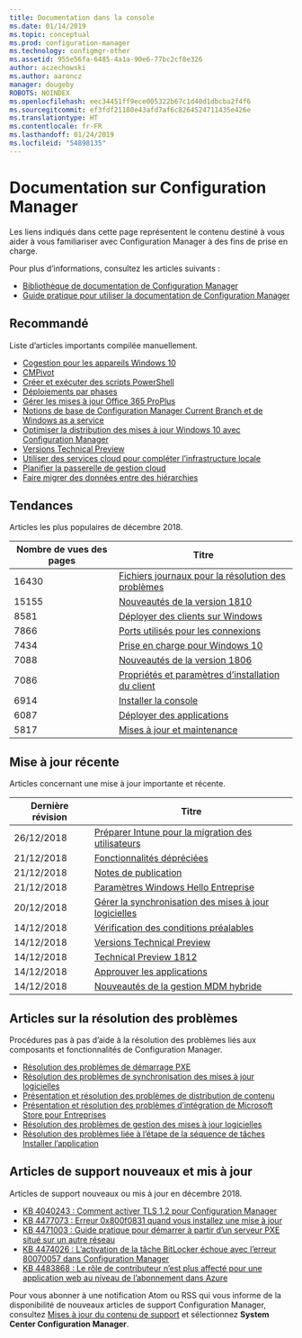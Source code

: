```yaml
---
title: Documentation dans la console
ms.date: 01/14/2019
ms.topic: conceptual
ms.prod: configuration-manager
ms.technology: configmgr-other
ms.assetid: 955e56fa-6485-4a1a-90e6-77bc2cf8e326
author: aczechowski
ms.author: aaroncz
manager: dougeby
ROBOTS: NOINDEX
ms.openlocfilehash: eec34451ff9ece005322b67c1d40d1dbcba2f4f6
ms.sourcegitcommit: ef3fdf21180e43afd7af6c8264524711435e426e
ms.translationtype: HT
ms.contentlocale: fr-FR
ms.lasthandoff: 01/24/2019
ms.locfileid: "54898135"
---
```

<!-- 
- Feature 1357546
- This page displays in-console, under the Community workspace, Documentation node. 
- Don't use any relative links; must be full https://docs.microsoft.com and language neutral
- Process: https://microsoft.sharepoint.com/teams/ConfigMgr/Documents/ContentPub/Data%20collection%20process%20for%20Feature%201357546%20In-console%20documentation.docx?web=1
-->


# <a name="configuration-manager-documentation"></a>Documentation sur Configuration Manager
Les liens indiqués dans cette page représentent le contenu destiné à vous aider à vous familiariser avec Configuration Manager à des fins de prise en charge. 

Pour plus d’informations, consultez les articles suivants :
- [Bibliothèque de documentation de Configuration Manager](https://docs.microsoft.com/sccm)  
- [Guide pratique pour utiliser la documentation de Configuration Manager](https://docs.microsoft.com/sccm/core/understand/use-docs)



## <a name="recommended"></a>Recommandé 
Liste d’articles importants compilée manuellement.

- [Cogestion pour les appareils Windows 10](https://docs.microsoft.com/sccm/comanage/overview)  
- [CMPivot](https://docs.microsoft.com/sccm/core/servers/manage/cmpivot)  
- [Créer et exécuter des scripts PowerShell](https://docs.microsoft.com/sccm/apps/deploy-use/create-deploy-scripts)  
- [Déploiements par phases](https://docs.microsoft.com/sccm/osd/deploy-use/create-phased-deployment-for-task-sequence)  
- [Gérer les mises à jour Office 365 ProPlus](https://docs.microsoft.com/sccm/sum/deploy-use/manage-office-365-proplus-updates)  
- [Notions de base de Configuration Manager Current Branch et de Windows as a service](https://docs.microsoft.com/sccm/core/understand/configuration-manager-and-windows-as-service)
- [Optimiser la distribution des mises à jour Windows 10 avec Configuration Manager](https://docs.microsoft.com/sccm/sum/deploy-use/optimize-windows-10-update-delivery)
- [Versions Technical Preview](https://docs.microsoft.com/sccm/core/get-started/technical-preview)
- [Utiliser des services cloud pour compléter l’infrastructure locale](https://docs.microsoft.com/sccm/core/understand/use-cloud-services)
- [Planifier la passerelle de gestion cloud](https://docs.microsoft.com/sccm/core/clients/manage/plan-cloud-management-gateway)
- [Faire migrer des données entre des hiérarchies](https://docs.microsoft.com/sccm/core/migration/migrate-data-between-hierarchies)



## <a name="trending"></a>Tendances
Articles les plus populaires de décembre 2018.

 | Nombre de vues des pages | Titre | 
 |------------|-------| 
 | 16430 | [Fichiers journaux pour la résolution des problèmes](https://docs.microsoft.com/sccm/core/plan-design/hierarchy/log-files) |
 | 15155 | [Nouveautés de la version 1810](https://docs.microsoft.com/sccm/core/plan-design/changes/whats-new-in-version-1810) |
 | 8581 | [Déployer des clients sur Windows](https://docs.microsoft.com/sccm/core/clients/deploy/deploy-clients-to-windows-computers) |
 | 7866 | [Ports utilisés pour les connexions](https://docs.microsoft.com/sccm/core/plan-design/hierarchy/ports) |
 | 7434 | [Prise en charge pour Windows 10](https://docs.microsoft.com/sccm/core/plan-design/configs/support-for-windows-10) |
 | 7088 | [Nouveautés de la version 1806](https://docs.microsoft.com/sccm/core/plan-design/changes/whats-new-in-version-1806) |
 | 7086 | [Propriétés et paramètres d’installation du client](https://docs.microsoft.com/sccm/core/clients/deploy/about-client-installation-properties) |
 | 6914 | [Installer la console](https://docs.microsoft.com/sccm/core/servers/deploy/install/install-consoles) |
 | 6087 | [Déployer des applications](https://docs.microsoft.com/sccm/apps/deploy-use/deploy-applications) |
 | 5817 | [Mises à jour et maintenance](https://docs.microsoft.com/sccm/core/servers/manage/updates) |



## <a name="recently-updated"></a>Mise à jour récente
Articles concernant une mise à jour importante et récente.

 | Dernière révision | Titre | 
 |---------------|-------|
 | 26/12/2018 | [Préparer Intune pour la migration des utilisateurs](https://docs.microsoft.com/sccm/mdm/deploy-use/migrate-prepare-intune) |
 | 21/12/2018 | [Fonctionnalités dépréciées](https://docs.microsoft.com/sccm/core/plan-design/changes/deprecated/removed-and-deprecated-cmfeatures) |
 | 21/12/2018 | [Notes de publication](https://docs.microsoft.com/sccm/core/servers/deploy/install/release-notes) |
 | 21/12/2018 | [Paramètres Windows Hello Entreprise](https://docs.microsoft.com/sccm/mdm/deploy-use/windows-hello-for-business-settings) |
 | 20/12/2018 | [Gérer la synchronisation des mises à jour logicielles](https://docs.microsoft.com/sccm/sum/get-started/synchronize-software-updates) |
 | 14/12/2018 | [Vérification des conditions préalables](https://docs.microsoft.com/sccm/core/servers/deploy/install/list-of-prerequisite-checks) |
 | 14/12/2018 | [Versions Technical Preview](https://docs.microsoft.com/sccm/core/get-started/technical-preview) |
 | 14/12/2018 | [Technical Preview 1812](https://docs.microsoft.com/sccm/core/get-started/capabilities-in-technical-preview-1812) |
 | 14/12/2018 | [Approuver les applications](https://docs.microsoft.com/sccm/apps/deploy-use/app-approval) |
 | 14/12/2018 | [Nouveautés de la gestion MDM hybride](https://docs.microsoft.com/sccm/mdm/understand/whats-new-in-hybrid-mobile-device-management) |



## <a name="troubleshooting-articles"></a>Articles sur la résolution des problèmes
Procédures pas à pas d’aide à la résolution des problèmes liés aux composants et fonctionnalités de Configuration Manager.

- [Résolution des problèmes de démarrage PXE](https://support.microsoft.com/help/4468612)
- [Résolution des problèmes de synchronisation des mises à jour logicielles](https://support.microsoft.com/help/10059)
- [Présentation et résolution des problèmes de distribution de contenu](https://support.microsoft.com/help/4000401)
- [Présentation et résolution des problèmes d’intégration de Microsoft Store pour Entreprises](https://support.microsoft.com/help/4010214)
- [Résolution des problèmes de gestion des mises à jour logicielles](https://support.microsoft.com/help/10680)
- [Résolution des problèmes liée à l’étape de la séquence de tâches Installer l’application](https://support.microsoft.com/help/18408/)



## <a name="new-and-updated-support-articles"></a>Articles de support nouveaux et mis à jour
Articles de support nouveaux ou mis à jour en décembre 2018.

- [KB 4040243 : Comment activer TLS 1.2 pour Configuration Manager](https://support.microsoft.com/help/4040243)
- [KB 4477073 : Erreur 0x800f0831 quand vous installez une mise à jour](https://support.microsoft.com/help/4477073)
- [KB 4471003 : Guide pratique pour démarrer à partir d’un serveur PXE situé sur un autre réseau](https://support.microsoft.com/help/4471003)
- [KB 4474026 : L’activation de la tâche BitLocker échoue avec l’erreur 80070057 dans Configuration Manager](https://support.microsoft.com/help/4474026)
- [KB 4483868 : Le rôle de contributeur n’est plus affecté pour une application web au niveau de l’abonnement dans Azure](https://support.microsoft.com/help/4483868)


Pour vous abonner à une notification Atom ou RSS qui vous informe de la disponibilité de nouveaux articles de support Configuration Manager, consultez [Mises à jour du contenu de support](https://support.microsoft.com/help/4089498/) et sélectionnez **System Center Configuration Manager**.  
